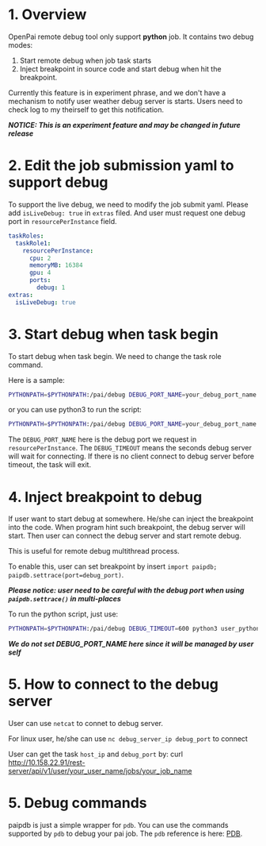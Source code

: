 # 1. Overview

OpenPai remote debug tool only support **python** job. It contains two debug modes:

1. Start remote debug when job task starts
2. Inject breakpoint in source code and start debug when hit the breakpoint.

Currently this feature is in experiment phrase, and we don't have a mechanism to notify user weather debug server is starts. Users need to check log to my theirself to get this notification.

***NOTICE: This is an experiment feature and may be changed in future release***

# 2. Edit the job submission yaml to support debug
To support the live debug, we need to modify the job submit yaml. Please add `isLiveDebug: true` in `extras` filed. And user must request one debug port in `resourcePerInstance` field.
```yaml
taskRoles:
  taskRole1:
    resourcePerInstance:
      cpu: 2
      memoryMB: 16384
      gpu: 4
      ports:
        debug: 1
extras:
  isLiveDebug: true
``` 

# 3. Start debug when task begin
To start debug when task begin. We need to change the task role command.

Here is a sample:
```bash
PYTHONPATH=$PYTHONPATH:/pai/debug DEBUG_PORT_NAME=your_debug_port_name DEBUG_TIMEOUT=600 python -m paipdb user_python_script.py args ...
```
or you can use python3 to run the script:
```bash
PYTHONPATH=$PYTHONPATH:/pai/debug DEBUG_PORT_NAME=your_debug_port_name DEBUG_TIMEOUT=600 python3 -m paipdb user_python_script.py args ...
```

The `DEBUG_PORT_NAME` here is the debug port we request in `resourcePerInstance`. The `DEBUG_TIMEOUT` means the seconds debug server will wait for connecting. If there is no client connect to debug server before timeout, the task will exit.

# 4. Inject breakpoint to debug
If user want to start debug at somewhere. He/she can inject the breakpoint into the code. When program hint such breakpoint, the debug server will start. Then user can connect the debug server and start remote debug.

This is useful for remote debug multithread process.

To enable this, user can set breakpoint by insert `import paipdb; paipdb.settrace(port=debug_port)`.

***Please notice: user need to be careful with the debug port when using `paipdb.settrace()` in multi-places***

To run the python script, just use:
```bash
PYTHONPATH=$PYTHONPATH:/pai/debug DEBUG_TIMEOUT=600 python3 user_python_script.py args ...
```

***We do not set DEBUG_PORT_NAME here since it will be managed by user self***

# 5. How to connect to the debug server
User can use `netcat` to connet to debug server.

For linux user, he/she can use `nc debug_server_ip debug_port` to connect

User can get the task `host_ip` and `debug_port` by: curl http://10.158.22.91/rest-server/api/v1/user/your_user_name/jobs/your_job_name

# 5. Debug commands
paipdb is just a simple wrapper for `pdb`. You can use the commands supported by `pdb` to debug your pai job. The `pdb` reference is here:
[PDB](https://docs.python.org/3/library/pdb.html).
